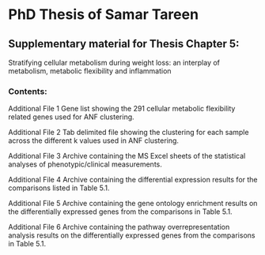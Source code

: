 
# PhD Thesis of Samar Tareen

## Supplementary material for Thesis Chapter 5:
Stratifying cellular metabolism during weight loss: an interplay of metabolism, metabolic flexibility and inflammation

### Contents:

  Additional File 1
  Gene list showing the 291 cellular metabolic flexibility related genes used for ANF clustering.
  
  Additional File 2
  Tab delimited file showing the clustering for each sample across the different k values used in ANF clustering.

  Additional File 3
  Archive containing the MS Excel sheets of the statistical analyses of phenotypic/clinical measurements.

  Additional File 4
  Archive containing the differential expression results for the comparisons listed in Table 5.1.

  Additional File 5
  Archive containing the gene ontology enrichment results on the differentially expressed genes from the comparisons in Table 5.1.

  Additional File 6
  Archive containing the pathway overrepresentation analysis results on the differentially expressed genes from the comparisons in Table 5.1.
